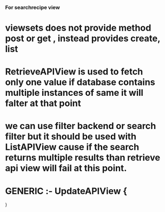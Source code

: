 ### For searchrecipe view

# viewsets does not provide method post or get , instead provides create, list
# RetrieveAPIView is used to fetch only one value if database contains multiple instances of same it will falter at that point

# we can use filter backend or search filter but it should be used with ListAPIView cause if the search returns multiple results than retrieve api view will fail at this point.

# GENERIC :- UpdateAPIView {

}